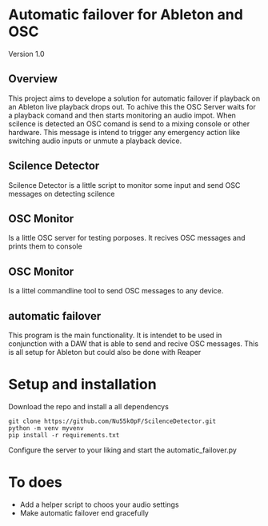 # Automatic failover for Ableton and OSC

Version 1.0

## Overview

This project aims to develope a solution for automatic failover if playback on an Ableton live playback drops out. To achive this the OSC Server waits for a playback comand and then starts monitoring an audio impot. When scilence is detected an OSC comand is send to a mixing console or other hardware. This message is intend to trigger any emergency action like switching audio inputs or unmute a playback device.

## Scilence Detector

Scilence Detector is a little script to monitor some input and send OSC messages on detecting scilence

## OSC Monitor

Is a little OSC server for testing porposes. It recives OSC messages and prints them to console

## OSC Monitor

Is a littel commandline tool to send OSC messages to any device.

## automatic failover

This program is the main functionality. It is intendet to be used in conjunction with a DAW that is able to send and recive OSC messages. This is all setup for Ableton but could also be done with Reaper

# Setup and installation

Download the repo and install a all dependencys

    git clone https://github.com/Nu55k0pF/ScilenceDetector.git
    python -m venv myvenv
    pip install -r requirements.txt

Configure the server to your liking and start the automatic_failover.py

# To does

- Add a helper script to choos your audio settings
- Make automatic failover end gracefully 


